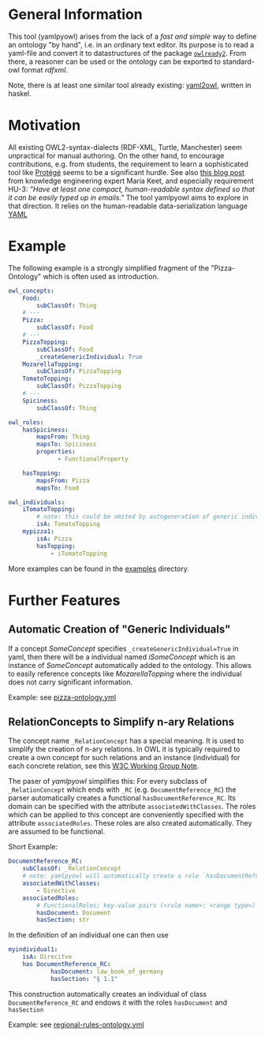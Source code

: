 # General Information

This tool (yamlpyowl) arises from the lack of a *fast and simple* way to define an ontology "by hand", i.e. in an ordinary text editor. Its purpose is to read a yaml-file and convert it to datastructures of the package [`owlready2`](https://owlready2.readthedocs.io). From there, a reasoner can be used or the ontology can be exported to standard-owl format *rdfxml*.

Note, there is at least one similar tool already existing: [yaml2owl](https://github.com/leifw/yaml2owl), written in haskel.

# Motivation

All existing OWL2-syntax-dialects (RDF-XML, Turtle, Manchester) seem unpractical for manual authoring. On the other hand, to encourage contributions, e.g. from students, the requirement to learn a sophisticated tool like [Protégé](http://protege.stanford.edu/) seems to be a significant hurdle. See also [this blog post](https://keet.wordpress.com/2020/04/10/a-draft-requirements-catalogue-for-ontology-languages/) from knowledge engineering expert Maria Keet, and especially requirement HU-3: *"Have at least one compact, human-readable syntax defined so that it can be easily typed up in emails."* The tool yamlpyowl aims to explore in that direction. It relies on the  human-readable data-serialization language [YAML](https://en.wikipedia.org/wiki/YAML) 

# Example

The following example is a strongly simplified fragment of the "Pizza-Ontology" which is often used as introduction.

```yaml
owl_concepts:
    Food:
        subClassOf: Thing
    # ---
    Pizza:
        subClassOf: Food
    # ---
    PizzaTopping:
        subClassOf: Food
        _createGenericIndividual: True
    MozarellaTopping:
        subClassOf: PizzaTopping
    TomatoTopping:
        subClassOf: PizzaTopping
    # ---
    Spiciness:
        subClassOf: Thing

owl_roles:
    hasSpiciness:
        mapsFrom: Thing
        mapsTo: Spiciness
        properties:
              - FunctionalProperty

    hasTopping:
        mapsFrom: Pizza
        mapsTo: Food

owl_individuals:
    iTomatoTopping:
        # note: this could be omited by autogeneration of generic individuals
        isA: TomatoTopping
    mypizza1:
        isA: Pizza
        hasTopping:
            - iTomatoTopping
```

More examples can be found in the [examples](examples) directory.


# Further Features
## Automatic Creation of "Generic Individuals"

If a concept *SomeConcept* specifies `_createGenericIndividual=True` in yaml, then there will be a individual named *iSomeConcept* which is an instance of *SomeConcept* automatically added to the ontology. This allows to easily reference concepts like *MozarellaTopping* where the individual does not carry significant information.

Example: see [pizza-ontology.yml](examples/pizza-ontology.yml)

## RelationConcepts to Simplify n-ary Relations

The concept name `_RelationConcept` has a special meaning. It is used to simplify the creation of n-ary relations. In OWL it is typically required to create a own concept for such relations and an instance (individual) for each concrete relation, see this [W3C Working Group Note](https://www.w3.org/TR/swbp-n-aryRelations/#pattern1).

The paser of *yamlpyowl* simplifies this: For every subclass of `_RelationConcept` which ends with `_RC` (e.g. `DocumentReference_RC`) the parser automatically creates a functional `hasDocumentReference_RC`. Its domain can be specified with the attribute `associatedWithClasses`. The roles which can be applied to this concept are conveniently specified with the attribute `associatedRoles`. These roles are also created automatically. They are assumed to be functional.

Short Example:

```yaml
DocumentReference_RC:
    subClassOf: _RelationConcept
    # note: yamlpyowl will automatically create a role `hasDocumentReference_RC`
    associatedWithClasses:
        - Directive
    associatedRoles:
        # FunctionalRoles; key-value pairs (<role name>: <range type>)
        hasDocument: Document 
        hasSection: str 
```


In the definition of an individual one can then use
```yaml
myindividual1:
    isA: Direcitve
    has DocumentReference_RC:
            hasDocument: law_book_of_germany
            hasSection: "§ 1.1"

```

This construction automatically creates an individual of class `DocumentReference_RC` and endows it with the roles  `hasDocument` and `hasSection` 

Example: see [regional-rules-ontology.yml](examples/regional-rules-ontology.yml)

